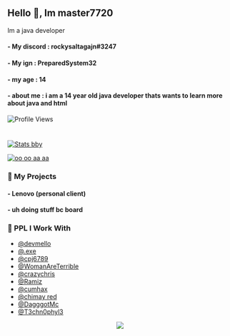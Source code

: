 ## Hello 👋, Im master7720

Im a java developer

#### - My discord : rockysaltagajn#3247
#### - My ign : PreparedSystem32
#### - my age : 14
#### - about me : i am a 14 year old java developer thats wants to learn more about java and html
![Profile Views](https://komarev.com/ghpvc/?username=master7720)

#



[![Stats bby](https://github-readme-stats.vercel.app/api?username=master7720&theme=dark)](https://github.com/anuraghazra/github-readme-stats)

[![oo oo aa aa](https://github-readme-stats.vercel.app/api/top-langs/?username=master7720&theme=dark)](https://github.com/anuraghazra/github-readme-stats)
### 🚀 My Projects
#### - Lenovo (personal client)
#### - uh doing stuff bc board
####

  
### 👻 PPL I Work With

- [@devmello](https://github.com/DevMello)
- [@.exe](https://github.com/MSUgamer576)
- [@cpj6789](https://github.com/cpj6789)
- [@WomanAreTerrible](https://github.com/WomenAreTerrible)
- [@crazychris](https://github.com/crazychris9101)
- [@Ramiz](https://github.com/Shadow-Sharingan)
- [@cumhax](https://github.com/CumHax)
- [@chimay red](https://github.com/Chimay-Red)
- [@DagggotMc](https://github.com/DagggotMc)
- [@T3chn0phyl3](https://github.com/T3chn0phyl3)


<p align="center">
  <img src="https://count.getloli.com/get/@master7720?theme=gelbooru" />
</p>
